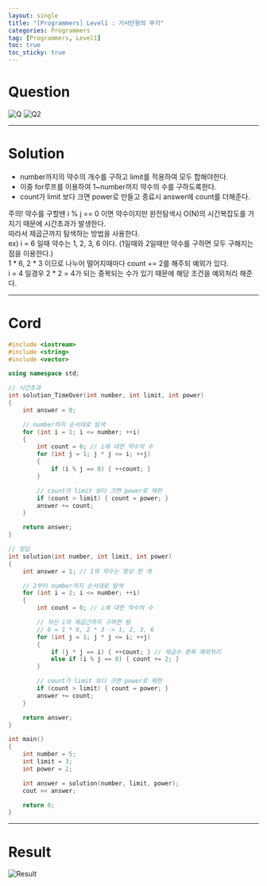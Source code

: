 ```yaml
---
layout: single
title: "[Programmers] Level1 : 기사단원의 무기"
categories: Programmers
tag: [Programmers, Level1]
toc: true
toc_sticky: true
---
```


# Question
![Q](https://user-images.githubusercontent.com/97664446/215255506-a0b0db6e-b8e3-47bc-a436-8fc286d0fbb0.PNG)
![Q2](https://user-images.githubusercontent.com/97664446/215255508-c8b7711f-650b-4ae8-b59f-790af4a6a30e.PNG)

***

# Solution
- number까지의 약수의 개수를 구하고 limit를 적용하여 모두 합해야한다.
- 이중 for루프를 이용하여 1~number까지 약수의 수를 구하도록한다. 
- count가 limit 보다 크면 power로 만들고 종료시 answer에 count를 더해준다.  
  
주의! 약수를 구할땐 i % j == 0 이면 약수이지만 완전탐색시 O(N)의 시간복잡도를 가지기 때문에 시간초과가 발생한다.  
따라서 제곱근까지 탐색하는 방법을 사용한다.  
ex) i = 6 일때 약수는 1, 2, 3, 6 이다. (1일때와 2일때만 약수를 구하면 모두 구해지는 점을 이용한다.)  
1 * 6, 2 * 3 이므로 나누어 떨어지때마다 count += 2를 해주되 예외가 있다.  
i = 4 일경우 2 * 2 = 4가 되는 중복되는 수가 있기 때문에 해당 조건을 예외처리 해준다.

***

# Cord
```c++
#include <iostream>
#include <string>
#include <vector>

using namespace std;

// 시간초과
int solution_TimeOver(int number, int limit, int power) 
{
    int answer = 0;

    // number까지 순서대로 탐색
    for (int i = 1; i <= number; ++i)
    {
        int count = 0; // i에 대한 약수의 수
        for (int j = 1; j * j <= i; ++j)
        {
            if (i % j == 0) { ++count; }
        }

        // count가 limit 보다 크면 power로 제한
        if (count > limit) { count = power; }
        answer += count;
    }

    return answer;
}

// 정답
int solution(int number, int limit, int power)
{
    int answer = 1; // 1의 약수는 항상 한 개

    // 2부터 number까지 순서대로 탐색
    for (int i = 2; i <= number; ++i)
    {
        int count = 0; // i에 대한 약수의 수

        // 자신 i의 제곱근까지 구하면 됨
        // 6 = 1 * 6, 2 * 3 -> 1, 2, 3, 6
        for (int j = 1; j * j <= i; ++j)
        {
            if (j * j == i) { ++count; } // 제곱수 중복 예외처리
            else if (i % j == 0) { count += 2; }
        }

        // count가 limit 보다 크면 power로 제한
        if (count > limit) { count = power; }
        answer += count;
    }

    return answer;
}

int main()
{
    int number = 5;
    int limit = 3;
    int power = 2;

    int answer = solution(number, limit, power);
    cout << answer;

    return 0;
}
```

***

# Result
![Result](https://user-images.githubusercontent.com/97664446/215255510-9725024d-2167-401a-9579-b1747be88132.PNG)
